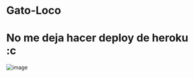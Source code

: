 # Gato-Loco

# No me deja hacer deploy de heroku :c

![image](https://user-images.githubusercontent.com/54914983/158514334-bb643757-a5e4-4dc6-a8cb-8332ac0c10f0.png)
